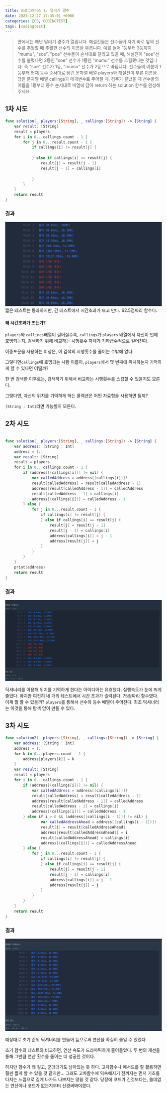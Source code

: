 ```yaml
---
title: 프로그래머스 1. 달리기 경주
date: 2023-12-27 17:35:01 +0900
categories: [CS, CODINGTEST]
tags: [codingtest]
---
```


>얀에서는 매년 달리기 경주가 열립니다. 해설진들은 선수들이 자기 바로 앞의 선수를 추월할 때 추월한 선수의 이름을 부릅니다. 예를 들어 1등부터 3등까지 "mumu", "soe", "poe" 선수들이 순서대로 달리고 있을 때, 해설진이 "soe"선수를 불렀다면 2등인 "soe" 선수가 1등인 "mumu" 선수를 추월했다는 것입니다. 즉 "soe" 선수가 1등, "mumu" 선수가 2등으로 바뀝니다.
선수들의 이름이 1등부터 현재 등수 순서대로 담긴 문자열 배열 players와 해설진이 부른 이름을 담은 문자열 배열 callings가 매개변수로 주어질 때, 경주가 끝났을 때 선수들의 이름을 1등부터 등수 순서대로 배열에 담아 return 하는 solution 함수를 완성해주세요.


## 1차 시도
```swift
func solution(_ players:[String], _ callings:[String]) -> [String] {
    var result: [String]
    result = players
    for i in 0...callings.count - 1 {
        for j in 0...result.count - 1 {
            if callings[i] != result[j] {
				
            } else if callings[i] == result[j] {
                result[j] = result[j - 1]
                result[j - 1] = callings[i]
                
            }
        }
    }
    return result
}
```

### 결과
![image](/assets/img/racing_1st_result.JPG)
짧은 테스트는 통과하지만, 긴 테스트에서 시간초과가 뜨고 만다. 62.5점짜리 함수다.
#### 왜 시간초과가 뜨는가?
`players`와 `callings`배열이 길어질수록, `callings`가 `players` 배열에서 자신이 언제 호명되는지, 검색하기 위해 비교하는 시행횟수 자체가 기하급수적으로 길어진다.

이중포문을 사용하는 이상은, 이 검색의 시행횟수를 줄이는 수밖에 없다.

그렇다면`callings`에 호명되는 사람 이름이, `players`에서 몇 번째에 위치하는지 기억하게 할 수 있다면 어떨까?

한 번 검색한 이후로는, 검색하기 위해서 비교하는 시행횟수를 스킵할 수 있을지도 모른다.

그렇다면, 자신의 위치를 기억하게 하는 콜렉션은 어떤 자료형을 사용하면 될까?

`[String : Int]`라면 가능할지 모른다.

## 2차 시도

```swift

func solution(_ players:[String], _ callings:[String]) -> [String] {
    var address: [String : Int]
    address = [:]
    var result: [String]
    result = players		
    for i in 0...callings.count - 1 {
        if (address[(callings[i])] != nil) {
            var calledAddress = address[(callings[i])]!
            result[calledAddress] = result[calledAddress - 1]
            address[result[calledAddress - 1]] = calledAddress
            result[calledAddress - 1] = callings[i]
            address[(callings[i])] = calledAddress - 1
        } else {
            for j in 0...result.count - 1 {
                if callings[i] != result[j] {
                } else if callings[i] == result[j] {
                    result[j] = result[j - 1]
                    result[j - 1] = callings[i]
                    address[callings[i]] = j - 1
                    address[result[j]] = j
                }
            }
        }
    }
    print(address)
    return result
}
```

### 결과
![image](/assets/img/racing_2nd_result.png)

딕셔너리를 이용해 위치를 기억하게 한다는 아이디어는 유효했다. 실행속도가 눈에 띄게 줄었다.
하지만 여전히 네 개의 테스트에서 시간 초과가 출력된다. 75점짜리 함수였다.
이제 뭘 할 수 있을까?
`players`를 통해서 선수와 등수 배열이 주어진다. 최초 딕셔너리는 이것을 통해 탐색 없이 만들 수 있다.

## 3차 시도

```swift
func solution2(_ players:[String], _ callings:[String]) -> [String] {
    var address: [String : Int]
    address = [:]
    for k in 0...players.count - 1 {
        address[players[k]] = k
    }
    var result: [String]
    result = players
    for i in 0...callings.count - 1 {
        if (address[(callings[i])] != nil) {
            var calledAddress = address[(callings[i])]! 
            result[calledAddress] = result[calledAddress - 1]
            address[result[calledAddress - 1]] = calledAddress
            result[calledAddress - 1] = callings[i]
            address[(callings[i])] = calledAddress - 1
        } else if i > 0 && (address[(callings[i - 1])] != nil) {
                var calledAddressAhead = address[(callings[i - 1])]! 
                result[i] = result[calledAddressAhead]
                address[result[calledAddressAhead]] = i
                result[calledAddressAhead] = callings[i]
                address[(callings[i])] = calledAddressAhead
        } else {
            for j in 0...result.count - 1 {
                if callings[i] != result[j] {
                } else if callings[i] == result[j] {
                    result[j] = result[j - 1]
                    result[j - 1] = callings[i]
                    address[callings[i]] = j - 1
                    address[result[j]] = j
                }
            }
        }
    }
    return result
}
```

### 결과
![image](/assets/img/racing_3rd_result.png)

예상대로 초기 순위 딕셔너리를 만들어 둠으로써 연산을 확실히 줄일 수 있었다.

초기 함수의 테스트와 비교하면, 연산 속도가 드라마틱하게 줄어들었다. 두 번의 개선을 통해 그만큼 연산 횟수를 줄이는 데 성공한 것이다.

하지만 함수가 꽤 길고, 군더더기도 남아있는 듯 하다. 고차함수나 메서드를 잘 활용하면 훨씬 짧게 할 수 있을 것 같지만... 그래도 고차함수에 익숙해지기 전까지는 먼저 기초를 다지는 느낌으로 길게 나가도 나쁘지는 않을 것 같다. 당장에 코드가 긴것보다는, 쓸데없는 연산이나 코드가 없는지부터 신경써봐야겠다.